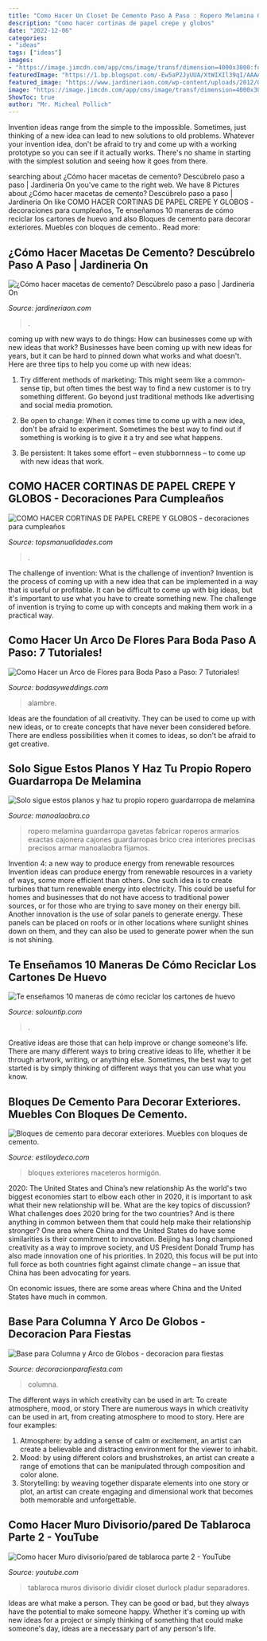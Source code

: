 ```yaml
---
title: "Como Hacer Un Closet De Cemento Paso A Paso : Ropero Melamina Guardarropa Gavetas Fabricar Roperos Armarios Exactas Cajonera Cajones Guardarropas Brico Crea Interiores Precisas Precisos Armar Manoalaobra Fijamos"
description: "Como hacer cortinas de papel crepe y globos"
date: "2022-12-06"
categories:
- "ideas"
tags: ["ideas"]
images:
- "https://image.jimcdn.com/app/cms/image/transf/dimension=4000x3000:format=jpg/path/sdd2b9b442c59d78e/image/ib0e7bc8978fbe903/version/1495678093/image.jpg"
featuredImage: "https://1.bp.blogspot.com/-Ew5aP2JyUUA/XtWIXIl39qI/AAAAAAAA-tA/ONkBRGXMjNwhj9KfJf75QG9Q6FjZM83SgCLcBGAsYHQ/s1600/manualidades-cartones-huevo7.jpg"
featured_image: "https://www.jardineriaon.com/wp-content/uploads/2012/04/215.jpeg"
image: "https://image.jimcdn.com/app/cms/image/transf/dimension=4000x3000:format=jpg/path/sdd2b9b442c59d78e/image/ib0e7bc8978fbe903/version/1495678093/image.jpg"
ShowToc: true
author: "Mr. Micheal Pollich"
---
```



Invention ideas range from the simple to the impossible. Sometimes, just thinking of a new idea can lead to new solutions to old problems. Whatever your invention idea, don't be afraid to try and come up with a working prototype so you can see if it actually works. There's no shame in starting with the simplest solution and seeing how it goes from there.

	

		
searching about ¿Cómo hacer macetas de cemento? Descúbrelo paso a paso | Jardineria On you've came to the right web. We have 8 Pictures about ¿Cómo hacer macetas de cemento? Descúbrelo paso a paso | Jardineria On like COMO HACER CORTINAS DE PAPEL CREPE Y GLOBOS - decoraciones para cumpleaños, Te enseñamos 10 maneras de cómo reciclar los cartones de huevo and also Bloques de cemento para decorar exteriores. Muebles con bloques de cemento.. Read more:
		
    
## ¿Cómo Hacer Macetas De Cemento? Descúbrelo Paso A Paso | Jardineria On

<img loading=lazy src="https://www.jardineriaon.com/wp-content/uploads/2012/04/215.jpeg" onerror="this.onerror=null;this.src='https://tse2.mm.bing.net/th?id=OIP.OYAIBoc1vFys3JM107oRjgHaFj&amp;pid=15.1';" alt="¿Cómo hacer macetas de cemento? Descúbrelo paso a paso | Jardineria On">

_Source: jardineriaon.com_

>. 

	

coming up with new ways to do things: How can businesses come up with new ideas that work?
Businesses have been coming up with new ideas for years, but it can be hard to pinned down what works and what doesn't. Here are three tips to help you come up with new ideas: 
1. Try different methods of marketing: This might seem like a common-sense tip, but often times the best way to find a new customer is to try something different. Go beyond just traditional methods like advertising and social media promotion. 

2. Be open to change: When it comes time to come up with a new idea, don't be afraid to experiment. Sometimes the best way to find out if something is working is to give it a try and see what happens. 

3. Be persistent: It takes some effort – even stubbornness – to come up with new ideas that work.

    
## COMO HACER CORTINAS DE PAPEL CREPE Y GLOBOS - Decoraciones Para Cumpleaños

<img loading=lazy src="https://www.topsmanualidades.com/wp-content/uploads/2020/06/como-decorar-con-cortinas-para-fiestas-1.jpg" onerror="this.onerror=null;this.src='https://tse2.mm.bing.net/th?id=OIP.VrvvaBe9lZFeRFDRIq9GpgHaKD&amp;pid=15.1';" alt="COMO HACER CORTINAS DE PAPEL CREPE Y GLOBOS - decoraciones para cumpleaños">

_Source: topsmanualidades.com_

>. 

	

The challenge of invention: What is the challenge of invention?
Invention is the process of coming up with a new idea that can be implemented in a way that is useful or profitable. It can be difficult to come up with big ideas, but it's important to use what you have to create something new. The challenge of invention is trying to come up with concepts and making them work in a practical way.

    
## Como Hacer Un Arco De Flores Para Boda Paso A Paso: 7 Tutoriales!

<img loading=lazy src="https://bodasyweddings.com/wp-content/uploads/2016/08/arco-de-flores-para-boda.jpg" onerror="this.onerror=null;this.src='https://tse3.mm.bing.net/th?id=OIP.H9qIhNFiBxt3uRnI0KBGfQHaLG&amp;pid=15.1';" alt="Como Hacer un Arco de Flores para Boda Paso a Paso: 7 Tutoriales!">

_Source: bodasyweddings.com_

>alambre. 

	

Ideas are the foundation of all creativity. They can be used to come up with new ideas, or to create concepts that have never been considered before. There are endless possibilities when it comes to ideas, so don't be afraid to get creative.

    
## Solo Sigue Estos Planos Y Haz Tu Propio Ropero Guardarropa De Melamina

<img loading=lazy src="https://manoalaobra.co/wp-content/uploads/2017/07/muebles-de-melamina-ropero-guardarropa4.png" onerror="this.onerror=null;this.src='https://tse4.mm.bing.net/th?id=OIP.r56aNm9L7wtBLysV9-EXtwHaFf&amp;pid=15.1';" alt="Solo sigue estos planos y haz tu propio ropero guardarropa de melamina">

_Source: manoalaobra.co_

>ropero melamina guardarropa gavetas fabricar roperos armarios exactas cajonera cajones guardarropas brico crea interiores precisas precisos armar manoalaobra fijamos. 

	

Invention 4: a new way to produce energy from renewable resources
Invention ideas can produce energy from renewable resources in a variety of ways, some more efficient than others. One such idea is to create turbines that turn renewable energy into electricity. This could be useful for homes and businesses that do not have access to traditional power sources, or for those who are trying to save money on their energy bill. Another innovation is the use of solar panels to generate energy. These panels can be placed on roofs or in other locations where sunlight shines down on them, and they can also be used to generate power when the sun is not shining.

    
## Te Enseñamos 10 Maneras De Cómo Reciclar Los Cartones De Huevo

<img loading=lazy src="https://1.bp.blogspot.com/-Ew5aP2JyUUA/XtWIXIl39qI/AAAAAAAA-tA/ONkBRGXMjNwhj9KfJf75QG9Q6FjZM83SgCLcBGAsYHQ/s1600/manualidades-cartones-huevo7.jpg" onerror="this.onerror=null;this.src='https://tse2.mm.bing.net/th?id=OIP.FHbvXplCtQb7UgiU6N_niAHaNl&amp;pid=15.1';" alt="Te enseñamos 10 maneras de cómo reciclar los cartones de huevo">

_Source: solountip.com_

>. 

	

Creative ideas are those that can help improve or change someone's life. There are many different ways to bring creative ideas to life, whether it be through artwork, writing, or anything else. Sometimes, the best way to get started is by simply thinking of different ways that you can use what you know.

    
## Bloques De Cemento Para Decorar Exteriores. Muebles Con Bloques De Cemento.

<img loading=lazy src="http://www.estiloydeco.com/wp-content/uploads/2017/06/bloques-de-cemento-para-decorar-exteriores-2.jpg" onerror="this.onerror=null;this.src='https://tse4.mm.bing.net/th?id=OIP.RZyI9C8smJyNC5QReaDU_QHaJ4&amp;pid=15.1';" alt="Bloques de cemento para decorar exteriores. Muebles con bloques de cemento.">

_Source: estiloydeco.com_

>bloques exteriores maceteros hormigón. 

	

2020: The United States and China’s new relationship
As the world's two biggest economies start to elbow each other in 2020, it is important to ask what their new relationship will be. What are the key topics of discussion? What challenges does 2020 bring for the two countries? And is there anything in common between them that could help make their relationship stronger?
One area where China and the United States do have some similarities is their commitment to innovation. Beijing has long championed creativity as a way to improve society, and US President Donald Trump has also made innovation one of his priorities. In 2020, this focus will be put into full force as both countries fight against climate change – an issue that China has been advocating for years.

On economic issues, there are some areas where China and the United States have much in common.

    
## Base Para Columna Y Arco De Globos - Decoracion Para Fiestas

<img loading=lazy src="https://image.jimcdn.com/app/cms/image/transf/dimension=4000x3000:format=jpg/path/sdd2b9b442c59d78e/image/ib0e7bc8978fbe903/version/1495678093/image.jpg" onerror="this.onerror=null;this.src='https://tse3.mm.bing.net/th?id=OIP.Bl-Hc2fzo5ZZkAzN-rHNHAHaEK&amp;pid=15.1';" alt="Base para Columna y Arco de Globos - decoracion para fiestas">

_Source: decoracionparafiesta.com_

>columna. 

	

The different ways in which creativity can be used in art: To create atmosphere, mood, or story
There are numerous ways in which creativity can be used in art, from creating atmosphere to mood to story. Here are four examples:
1. Atmosphere: by adding a sense of calm or excitement, an artist can create a believable and distracting environment for the viewer to inhabit.
2. Mood: by using different colors and brushstrokes, an artist can create a range of emotions that can be manipulated through composition and color alone.
3. Storytelling: by weaving together disparate elements into one story or plot, an artist can create engaging and dimensional work that becomes both memorable and unforgettable.

    
## Como Hacer Muro Divisorio/pared De Tablaroca Parte 2 - YouTube

<img loading=lazy src="http://i.ytimg.com/vi/9-MF64RUf1s/maxresdefault.jpg" onerror="this.onerror=null;this.src='https://tse2.mm.bing.net/th?id=OIP.LV7vwJCXJ_SX9cjANrDZFQHaEK&amp;pid=15.1';" alt="Como hacer Muro divisorio/pared de tablaroca parte 2 - YouTube">

_Source: youtube.com_

>tablaroca muros divisorio dividir closet durlock pladur separadores. 

	

Ideas are what make a person. They can be good or bad, but they always have the potential to make someone happy. Whether it's coming up with new ideas for a project or simply thinking of something that could make someone's day, ideas are a necessary part of any person's life.

